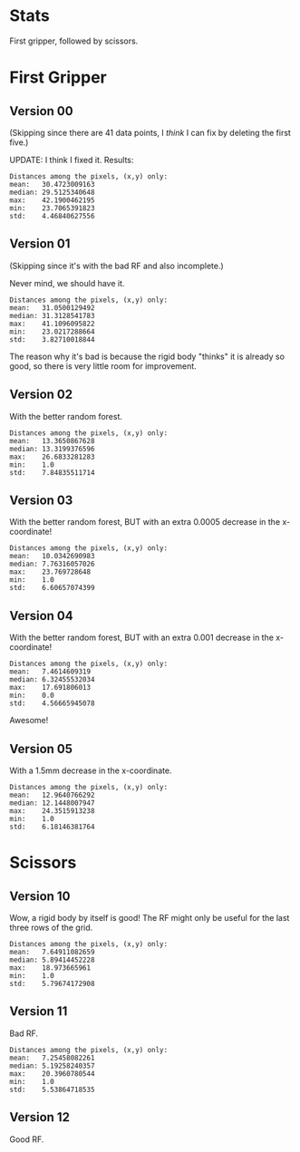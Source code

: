 # Stats

First gripper, followed by scissors.

# First Gripper

## Version 00

(Skipping since there are 41 data points, I _think_ I can fix by deleting the first five.)

UPDATE: I think I fixed it. Results:

```
Distances among the pixels, (x,y) only:
mean:   30.4723009163
median: 29.5125340648
max:    42.1900462195
min:    23.7065391823
std:    4.46840627556
```


## Version 01

(Skipping since it's with the bad RF and also incomplete.)

Never mind, we should have it.

```
Distances among the pixels, (x,y) only:
mean:   31.0500129492
median: 31.3128541783
max:    41.1096095822
min:    23.0217288664
std:    3.82710018844
```

The reason why it's bad is because the rigid body "thinks" it is already so good, so there is very little room for improvement.

## Version 02

With the better random forest.

```
Distances among the pixels, (x,y) only:
mean:   13.3650867628
median: 13.3199376596
max:    26.6833281283
min:    1.0
std:    7.84835511714
```


## Version 03

With the better random forest, BUT with an extra 0.0005 decrease in the x-coordinate!

```
Distances among the pixels, (x,y) only:
mean:   10.0342690983
median: 7.76316057026
max:    23.769728648
min:    1.0
std:    6.60657074399
```

## Version 04

With the better random forest, BUT with an extra 0.001 decrease in the x-coordinate!

```
Distances among the pixels, (x,y) only:
mean:   7.4614609319
median: 6.32455532034
max:    17.691806013
min:    0.0
std:    4.56665945078
```

Awesome!


## Version 05

With a 1.5mm decrease in the x-coordinate.

```
Distances among the pixels, (x,y) only:
mean:   12.9640766292
median: 12.1448007947
max:    24.3515913238
min:    1.0
std:    6.18146381764
```


# Scissors

## Version 10

Wow, a rigid body by itself is good! The RF might only be useful for the last three rows of the grid.

```
Distances among the pixels, (x,y) only:
mean:   7.64911082659
median: 5.89414452228
max:    18.973665961
min:    1.0
std:    5.79674172908
```

## Version 11

Bad RF.

```
Distances among the pixels, (x,y) only:
mean:   7.25458082261
median: 5.19258240357
max:    20.3960780544
min:    1.0
std:    5.53864718535
```

## Version 12

Good RF.

```

```
